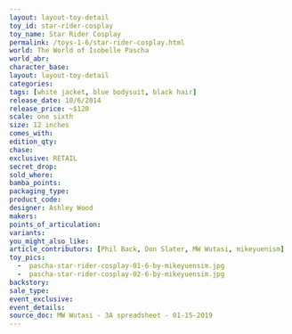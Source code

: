 ```yaml
---
layout: layout-toy-detail 
toy_id: star-rider-cosplay
toy_name: Star Rider Cosplay
permalink: /toys-1-6/star-rider-cosplay.html
world: The World of Isobelle Pascha
world_abr: 
character_base: 
layout: layout-toy-detail
categories: 
tags: [white jacket, blue bodysuit, black hair]
release_date: 10/6/2014
release_price: ~$120
scale: one sixth
size: 12 inches
comes_with: 
edition_qty: 
chase: 
exclusive: RETAIL
secret_drop: 
sold_where: 
bamba_points: 
packaging_type: 
product_code:
designer: Ashley Wood
makers: 
points_of_articulation: 
variants: 
you_might_also_like: 
article_contributors: [Phil Back, Don Slater, MW Wutasi, mikeyuenism]
toy_pics: 
  -  pascha-star-rider-cosplay-01-6-by-mikeyuensim.jpg
  -  pascha-star-rider-cosplay-02-6-by-mikeyuensim.jpg
backstory: 
sale_type: 
event_exclusive: 
event_details: 
source_doc: MW Wutasi - 3A spreadsheet - 01-15-2019
---
```

